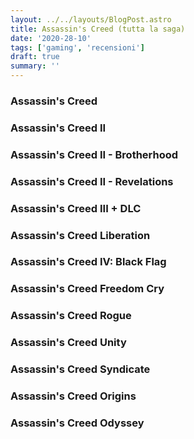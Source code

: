 ```yaml
---
layout: ../../layouts/BlogPost.astro
title: Assassin's Creed (tutta la saga)
date: '2020-28-10'
tags: ['gaming', 'recensioni']
draft: true
summary: ''
---
```


### Assassin's Creed

### Assassin's Creed II

### Assassin's Creed II - Brotherhood

### Assassin's Creed II - Revelations

### Assassin's Creed III + DLC

### Assassin's Creed Liberation

### Assassin's Creed IV: Black Flag

### Assassin's Creed Freedom Cry

### Assassin's Creed Rogue

### Assassin's Creed Unity

### Assassin's Creed Syndicate

### Assassin's Creed Origins

### Assassin's Creed Odyssey
